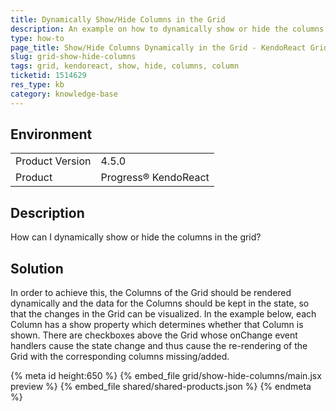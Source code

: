 ```yaml
---
title: Dynamically Show/Hide Columns in the Grid
description: An example on how to dynamically show or hide the columns in the KendoReact Grid.
type: how-to
page_title: Show/Hide Columns Dynamically in the Grid - KendoReact Grid
slug: grid-show-hide-columns
tags: grid, kendoreact, show, hide, columns, column
ticketid: 1514629
res_type: kb
category: knowledge-base
---
```


## Environment

<table>
    <tbody>
	    <tr>
	    	<td>Product Version</td>
	    	<td>4.5.0</td>
	    </tr>
	    <tr>
	    	<td>Product</td>
	    	<td>Progress® KendoReact</td>
	    </tr>
    </tbody>
</table>


## Description

How can I dynamically show or hide the columns in the grid?

## Solution

In order to achieve this, the Columns of the Grid should be rendered dynamically and the data for the Columns should be kept in the state, so that the changes in the Grid can be visualized. In the example below, each Column has a show property which determines whether that Column is shown. There are checkboxes above the Grid whose onChange event handlers cause the state change and thus cause the re-rendering of the Grid with the corresponding columns missing/added.


{% meta id height:650 %}
{% embed_file grid/show-hide-columns/main.jsx preview %}
{% embed_file shared/shared-products.json %}
{% endmeta %}
